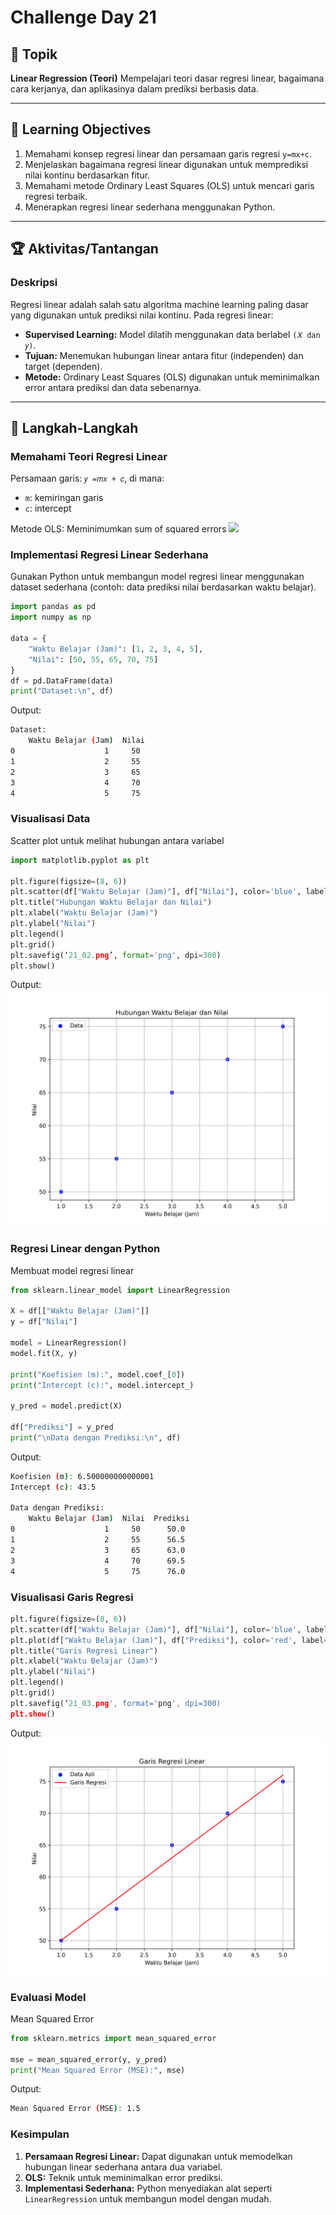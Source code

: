 # Challenge Day 21

## 📝 Topik
**Linear Regression (Teori)**
Mempelajari teori dasar regresi linear, bagaimana cara kerjanya, dan aplikasinya dalam prediksi berbasis data.

---

## 🎯 Learning Objectives
1. Memahami konsep regresi linear dan persamaan garis regresi `y=mx+c`.
2. Menjelaskan bagaimana regresi linear digunakan untuk memprediksi nilai kontinu berdasarkan fitur.
3. Memahami metode Ordinary Least Squares (OLS) untuk mencari garis regresi terbaik.
4. Menerapkan regresi linear sederhana menggunakan Python.

---

## 🏆 Aktivitas/Tantangan

### Deskripsi
Regresi linear adalah salah satu algoritma machine learning paling dasar yang digunakan untuk prediksi nilai kontinu.
Pada regresi linear:

- **Supervised Learning:** Model dilatih menggunakan data berlabel `(𝑋 dan 𝑦)`.
- **Tujuan:** Menemukan hubungan linear antara fitur (independen) dan target (dependen).
- **Metode:** Ordinary Least Squares (OLS) digunakan untuk meminimalkan error antara prediksi dan data sebenarnya.

---
## 🚀 Langkah-Langkah

### Memahami Teori Regresi Linear
Persamaan garis: `𝑦 =𝑚𝑥 + 𝑐`, di mana:
- `m`: kemiringan garis
- `c`: intercept

Metode OLS: Meminimumkan sum of squared errors 
<img src="https://github.com/rohmanurnr/100-Days-of-Python-ML-AI/blob/main/Day%20021/21_01.png" width=”300”>

### Implementasi Regresi Linear Sederhana
Gunakan Python untuk membangun model regresi linear menggunakan dataset sederhana (contoh: data prediksi nilai berdasarkan waktu belajar).
```python
import pandas as pd
import numpy as np

data = {
    "Waktu Belajar (Jam)": [1, 2, 3, 4, 5],
    "Nilai": [50, 55, 65, 70, 75]
}
df = pd.DataFrame(data)
print("Dataset:\n", df)
```
Output:
```bash
Dataset:
    Waktu Belajar (Jam)  Nilai
0                    1     50
1                    2     55
2                    3     65
3                    4     70
4                    5     75
```

### Visualisasi Data
Scatter plot untuk melihat hubungan antara variabel
```python
import matplotlib.pyplot as plt

plt.figure(figsize=(8, 6))
plt.scatter(df["Waktu Belajar (Jam)"], df["Nilai"], color='blue', label='Data')
plt.title("Hubungan Waktu Belajar dan Nilai")
plt.xlabel("Waktu Belajar (Jam)")
plt.ylabel("Nilai")
plt.legend()
plt.grid()
plt.savefig(‘21_02.png’, format='png', dpi=300)
plt.show()
```
Output:
<img src="https://github.com/rohmanurnr/100-Days-of-Python-ML-AI/blob/main/Day%20021/21_02.png" width=”500”>

### Regresi Linear dengan Python
Membuat model regresi linear
```python
from sklearn.linear_model import LinearRegression

X = df[["Waktu Belajar (Jam)"]]
y = df["Nilai"]

model = LinearRegression()
model.fit(X, y)

print("Koefisien (m):", model.coef_[0])
print("Intercept (c):", model.intercept_)

y_pred = model.predict(X)

df["Prediksi"] = y_pred
print("\nData dengan Prediksi:\n", df)
```
Output:
```bash
Koefisien (m): 6.500000000000001
Intercept (c): 43.5

Data dengan Prediksi:
    Waktu Belajar (Jam)  Nilai  Prediksi
0                    1     50      50.0
1                    2     55      56.5
2                    3     65      63.0
3                    4     70      69.5
4                    5     75      76.0
```

### Visualisasi Garis Regresi
```python
plt.figure(figsize=(8, 6))
plt.scatter(df["Waktu Belajar (Jam)"], df["Nilai"], color='blue', label='Data Asli')
plt.plot(df["Waktu Belajar (Jam)"], df["Prediksi"], color='red', label='Garis Regresi')
plt.title("Garis Regresi Linear")
plt.xlabel("Waktu Belajar (Jam)")
plt.ylabel("Nilai")
plt.legend()
plt.grid()
plt.savefig(‘21_03.png', format='png', dpi=300)
plt.show()
```
Output:
<img src="https://github.com/rohmanurnr/100-Days-of-Python-ML-AI/blob/main/Day%20021/21_03.png" width=”500”>


### Evaluasi Model
Mean Squared Error
```python
from sklearn.metrics import mean_squared_error

mse = mean_squared_error(y, y_pred)
print("Mean Squared Error (MSE):", mse)
```
Output:
```bash
Mean Squared Error (MSE): 1.5
```

### Kesimpulan 
1. **Persamaan Regresi Linear:** Dapat digunakan untuk memodelkan hubungan linear sederhana antara dua variabel.
2. **OLS:** Teknik untuk meminimalkan error prediksi.
3. **Implementasi Sederhana:** Python menyediakan alat seperti `LinearRegression` untuk membangun model dengan mudah.
